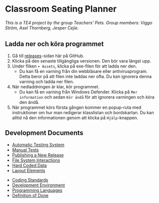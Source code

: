 # Classroom Seating Planner

###### This is a TE4 project by the group Teachers' Pets. Group members: Viggo Ström, Axel Thornberg, Jesper Cejie.

## Ladda ner och köra programmet

1.  Gå till [releases](https://github.com/NTIG-Uppsala/Classroom-Seating-Planner/releases)-sidan här på GitHub.
2.  Klicka på den senaste tillgängliga versionen. Den bör vara längst upp.
3.  Under fliken `▾ Assets`, klicka på exe-filen för att ladda ner den.
    -   Du kan få en varning från din webbläsare eller antivirusprogram. Detta beror på att filen inte laddas ner ofta. Du kan ignorera denna varning och ladda ner filen.
4.  När nedladdningen är klar, kör programmet.
    -   Du kan få en varning från Windows Defender. Klicka på `Mer information` och sedan `Kör ändå` för att ignorera varningen och köra den ändå.
5.  När programmet körs första gången kommer en popup-ruta med instruktioner om hur man redigerar klasslistan och bordskartan. Du kan alltid nå den informationen genom att klicka på `Hjälp`-knappen.

## Development Documents

<!-- Below are the links to the guides/instructions -->

-   [Automatic Testing System](docs/automatic-testing-system.md)
-   [Manual Tests](docs/manual-tests.md)
-   [Publishing a New Release](docs/publishing-a-new-release.md)
-   [File System Interactions](docs/file-system-interactions.md)
-   [Hard Coded Data](docs/hard-coded-data.md)
-   [Layout Elements](docs/layout-elements.md)
<!-- Below are the links to the regulation docs -->
-   [Coding Standards](docs/coding-standard.md)
-   [Development Environment](docs/development-environment.md)
-   [Programming Languages](docs/programming-languages.md)
-   [Definition of Done](docs/definition-of-done.md)
